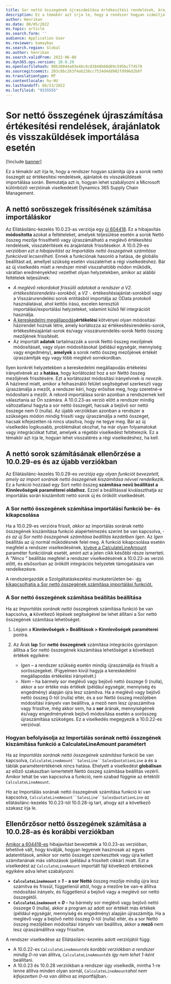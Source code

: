 ```yaml
---
title: Sor nettó összegének újraszámítása értékesítési rendelések, árajánlatok és visszaküldések importálása esetén
description: Ez a témakör azt írja le, hogy a rendszer hogyan számítja újra a sorok nettó összegét az értékesítési rendelések, ajánlatok és visszaküldések importálása során. Bemutatja azt is, hogyan lehet szabályozni a Microsoft különböző verzióinak viselkedését Dynamics 365 Supply Chain Management.
author: Henrikan
ms.date: 08/05/2022
ms.topic: article
ms.search.form: ''
audience: Application User
ms.reviewer: kamaybac
ms.search.region: Global
ms.author: henrikan
ms.search.validFrom: 2022-06-08
ms.dyn365.ops.version: 10.0.29
ms.openlocfilehash: 08b30044a93e46c9c83848b60d69c595bc774570
ms.sourcegitcommit: 203c8bc263f4ab238cc7534d4dd902fd996d2b0f
ms.translationtype: MT
ms.contentlocale: hu-HU
ms.lasthandoff: 08/23/2022
ms.locfileid: "9335555"
---
```

# <a name="recalculate-line-net-amounts-when-importing-sales-orders-quotations-and-returns"></a>Sor nettó összegének újraszámítása értékesítési rendelések, árajánlatok és visszaküldések importálása esetén

[!include [banner](../includes/banner.md)]

Ez a témakör azt írja le, hogy a rendszer hogyan számítja újra a sorok nettó összegét az értékesítési rendelések, ajánlatok és visszaküldések importálása során. Bemutatja azt is, hogyan lehet szabályozni a Microsoft különböző verzióinak viselkedését Dynamics 365 Supply Chain Management.

## <a name="how-updates-to-net-line-amounts-are-calculated-on-import"></a>A nettó sorösszegek frissítésének számítása importáláskor

Az Ellátásilánc-kezelés 10.0.23-as verziója egy [új 604418](https://fix.lcs.dynamics.com/issue/results/?q=604418). Ez a hibajavítás **módosította** azokat a feltételeket, amelyek teljesülése esetén a sorok Nettó összeg mezője frissíthető vagy újraszámálható a meglévő értékesítési rendelések, visszatérítések és árajánlatok frissítésekor. A 10.0.29-es *verzióban ezt a hibajavítást az Importálás nettó összegének számítása funkcióval lecserélheti*. Ennek a funkciónak hasonló a hatása, de globális beállítást ad, amellyel szükség esetén visszatérhet a régi viselkedéshez. Bár az új viselkedés miatt a rendszer minél visszahatóbb módon működik, váratlan eredményekhez vezethet olyan helyzetekben, amikor az alábbi feltételek teljesülnek:

- *A meglévő rekordokat frissülő adatokat a rendszer a V2. értékesítésirendelés-sorokból,* a *V2* *·*. értékesítésiajánlat-sorokból vagy a Visszárurendelési sorok entitásból importálja az OData protokoll használatával, ahol kettős írású, excelen keresztüli importálási/exportálási helyzeteket, valamint külső fél integrációit használja.
- [A kereskedelmi megállapodás](/dynamicsax-2012/appuser-itpro/trade-agreement-evaluation-policies-white-paper)**értékelési** kötvényei olyan módosítási házirendet hoznak létre, amely korlátozza az értékesítésirendelés-sorok, értékesítésiajánlat-sorok és/vagy visszárurendelés-sorok Nettó összeg mezőjének frissítését.
- Az importált **adatok** tartalmazzák a sorok Nettó összeg mezőjének módosításait, vagy olyan módosításokat (például egységár, mennyiség vagy engedmény), **amelyek** a sorok nettó összeg mezőjének értékét újraszámítják egy vagy több meglévő sorrekordban.

Ilyen konkrét helyzetekben a kereskedelmi megállapodás értékelési irányelvének az a **hatása**, hogy korlátozást hoz a sor Nettó összeg mezőjének frissítésére. Ezt a korlátozást módosítási irányelvnek *is nevezik*. A házirend miatt, amikor a felhasználói felület segítségével szerkeszti vagy újraszámálja a mezőt, a rendszer kéri, hogy erősítse meg, hogy szeretné-e módosítani a mezőt. A rekord importálása során azonban a rendszernek kell választania az Ön számára. A 10.0.23-as verzió előtt a rendszer mindig változatlanul hagyta a sor nettó összegét, hacsak a bejövő sor nettó összege nem 0 (nulla). Az újabb verziókban azonban a rendszer a szükséges módon mindig frissíti vagy újraszámálja a nettó összeget, hacsak kifejezetten rá nincs utasítva, hogy ne tegye meg. Bár az új viselkedés logikusabb, problémákat okozhat, ha már olyan folyamatokat vagy integrációkat futtat, amelyek a régebbi viselkedést feltételezik. Ez a témakör azt írja le, hogyan lehet visszatérés a régi viselkedéshez, ha kell.

## <a name="control-calculations-of-line-net-amounts-in-versions-10029-and-later"></a>A nettó sorok számításának ellenőrzése a 10.0.29-es és az újabb verziókban

Az Ellátásilánc-kezelés 10.0.29-es *verziója egy olyan funkciót bevezetett, amely az import sorának nettó összegének kiszámítása névvel rendelkezik*. Ez a funkció hozzáad egy Sort nettó összeg **számítása** **nevű beállítást a Kinnlevőségek paraméterei oldalhoz.** Ezzel a beállítással kiválaszthatja az importálás során kiszámított nettó sorok új és örökölt viselkedését.

### <a name="turn-the-calculate-line-net-amount-on-import-feature-on-or-off"></a>A Sor nettó összegének számítása importálási funkció be- és kikapcsolása

Ha a 10.0.29-es verzióra frissít, *akkor* az importálás sorának nettó összegének kiszámítása funkció alapértelmezés szerint be van kapcsolva, **·** *és az új Sor nettó összegének számítása beállítás kezdetben Igen*. Az *Igen* beállítás az új normál működésnek felel meg. A funkció kikapcsolása esetén megfelel a rendszer viselkedésének, [kivéve a CalculateLineAmount](#CalculateLineAmount) paraméter funkcióinak esetét, amint azt a jelen cikk későbbi része ismerteti. A *"Nincs* " beállítás megfelel a rendszer viselkedésének a 10.0.23-as verzió előtt, és elsősorban az örökölt integrációs helyzetek támogatására van rendelkezésre.

A rendszergazdák a Szolgáltatáskezelési munkaterületen be- *·*[és kikapcsolhatja a Sor nettó összegének számítása importálási funkciót.](../../fin-ops-core/fin-ops/get-started/feature-management/feature-management-overview.md)

### <a name="set-the-calculate-line-net-amount-option"></a>A Sor nettó összegének számítása beállítás beállítása

Ha az *Importálás sorának nettó* összegének számítása funkció be van kapcsolva, **a** következő lépések segítségével be lehet állítani a Sor nettó összegének számítása lehetőséget.

1. Lépjen a **Kinnlevőségek \> Beállítások \> Kinnlevőségek paraméterei** pontra.
1. Az Árak **lap** Sor **nettó** **összegének** számítása integrációs gyorslapon állítsa a Sor nettó összegének kiszámítása lehetőséget a következő értékek egyikére:

    - *Igen* – a rendszer szükség esetén mindig újraszámálja és frissíti a sorösszegeket. (Figyelmen kívül hagyja a kereskedelmi megállapodás értékelési irányelvét.)
    - *Nem* – ha bármely sor meglévő vagy bejövő nettó összege 0 (nulla), akkor a sor értéke más értékek (például egységár, mennyiség és engedmény) alapján újra lesz számítva. Ha a meglévő vagy bejövő nettó összeg 0-tól (nulla) eltér, és a sor Nettó összeg mezőjében módosítási irányelv van beállítva, a mező nem lesz újraszámítva vagy frissítve, még akkor sem, ha a **sor** árának, mennyiségének és/vagy engedményének bejövő módosítása esetén a sorösszeg újraszámítása szükséges. Ez a viselkedés megegyezik a 10.0.22-es verzióval.

### <a name="how-the-calculate-line-net-amount-on-import-feature-affects-the-calculatelineamount-parameter"></a><a name="CalculateLineAmount"></a> Hogyan befolyásolja az Importálás sorának nettó összegének kiszámítása funkció a CalculateLineAmount paramétert

Ha az *Importálás sorának nettó összegének számítása* funkció be van kapcsolva, `CalculateLineAmount``SalesLine``SalesQuotationLine` a és a táblák paraméterértékének nincs hatása. Ehelyett a viselkedést **globálisan** az előző szakaszban ismertetett Nettó összeg számítása beállítás vezérli. Amikor tehát be van kapcsolva a funkció, nem szabad függnie az értéktől `CalculateLineAmount`.

*Ha* az Importálás sorának nettó összegének számítása funkció ki van kapcsolva, `CalculateLineAmount``SalesLine``SalesQuotationLine` az ellátásilánc-kezelés 10.0.23-tól 10.0.28-ig tart, ahogy azt a következő szakasz írja le.

## <a name="control-line-net-amount-calculations-in-versions-10028-and-earlier"></a>Ellenőrzősor nettó összegének számítása a 10.0.28-as és korábbi verziókban

[Amikor a 604418-es](https://fix.lcs.dynamics.com/issue/results/?q=604418) hibajavítást bevezették a 10.0.23-as verzióban, lehetővé vált, hogy kiválják, hogyan legyenek hasznosak az egyes adatentitások, amikor sor nettó összeget szerkeszttek vagy újra kellett számítanának más változások (például a frissített cikkár) miatt. Ezt a viselkedést az `CalculateLineAmount` importált fájl következő értékeinek egyikére adva lehet szabályozni:

- **`CalculateLineAmount` = *1*** – **a sor Nettó** összeg mezője mindig újra lesz számítva és frissül, függetlenül attól, hogy a mezőre be van-e állítva módosítási irányelv, és függetlenül a bejövő vagy a meglévő sor nettó összegétől.
- **`CalculateLineAmount` = *0*** – ha bármely sor meglévő vagy bejövő nettó összege 0 (nulla), akkor a program az adott sor értékét más értékek (például egységár, mennyiség és engedmény) alapján újraszámítja. Ha a meglévő vagy a bejövő nettó összeg 0-tól (nulla) eltér, és a sor Nettó összeg mezőjében módosítási irányelv van beállítva, akkor a **mező** nem lesz újraszámállítva vagy frissítve.  

A rendszer viselkedése az Ellátásilánc-kezelés adott verziójától függ:

- A 10.0.22-es `CalculateLineAmount`*és korábbi verziókban a rendszer mindig 0-ra* van állítva, `CalculateLineAmount`*és így nem lehet 1-ként* beállítani.
- A 10.0.23 és 10.0.28 verziókban a rendszer úgy viselkedik, mintha 1-re lenne állítva minden olyan sornál, `CalculateLineAmount`*ahol nem kifejezetten 0-ra van állítva* az importfájlban.*·*
